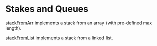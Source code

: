 # Stakes and Queues

[stackFromArr](./stack/stackFromArr.cpp) implements a stack from an array (with pre-defined max length).

[stackFromList](./stack/stackFromList) implements a stack from a linked list.
